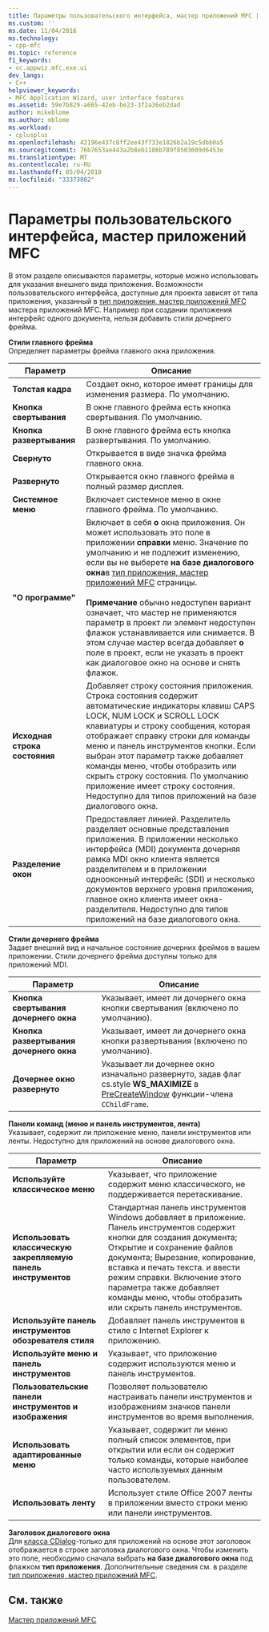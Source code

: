 ```yaml
---
title: Параметры пользовательского интерфейса, мастер приложений MFC | Документы Microsoft
ms.custom: ''
ms.date: 11/04/2016
ms.technology:
- cpp-mfc
ms.topic: reference
f1_keywords:
- vc.appwiz.mfc.exe.ui
dev_langs:
- C++
helpviewer_keywords:
- MFC Application Wizard, user interface features
ms.assetid: 59e7b829-a665-42eb-be23-3f2a36eb2dad
author: mikeblome
ms.author: mblome
ms.workload:
- cplusplus
ms.openlocfilehash: 42196e437c8ff2ee43f733e1826b2a19c5dbb0a5
ms.sourcegitcommit: 76b7653ae443a2b8eb1186b789f8503609d6453e
ms.translationtype: MT
ms.contentlocale: ru-RU
ms.lasthandoff: 05/04/2018
ms.locfileid: "33373802"
---
```

# <a name="user-interface-features-mfc-application-wizard"></a>Параметры пользовательского интерфейса, мастер приложений MFC
В этом разделе описываются параметры, которые можно использовать для указания внешнего вида приложения. Возможности пользовательского интерфейса, доступные для проекта зависят от типа приложения, указанный в [тип приложения, мастер приложений MFC](../../mfc/reference/application-type-mfc-application-wizard.md) мастера приложений MFC. Например при создании приложения интерфейс одного документа, нельзя добавить стили дочернего фрейма.  
  
 **Стили главного фрейма**  
 Определяет параметры фрейма главного окна приложения.  
  
|Параметр|Описание|  
|------------|-----------------|  
|**Толстая кадра**|Создает окно, которое имеет границы для изменения размера. По умолчанию.|  
|**Кнопка свертывания**|В окне главного фрейма есть кнопка свертывания. По умолчанию.|  
|**Кнопка развертывания**|В окне главного фрейма есть кнопка развертывания. По умолчанию.|  
|**Свернуто**|Открывается в виде значка фрейма главного окна.|  
|**Развернуто**|Открывается окно главного фрейма в полный размер дисплея.|  
|**Системное меню**|Включает системное меню в окне главного фрейма. По умолчанию.|  
|**"О программе"**|Включает в себя **о** окна приложения. Он может использовать это поле в приложении **справки** меню. Значение по умолчанию и не подлежит изменению, если вы не выберете **на базе диалогового окна**в [тип приложения, мастер приложений MFC](../../mfc/reference/application-type-mfc-application-wizard.md) страницы.<br /><br /> **Примечание** обычно недоступен вариант означает, что мастер не применяются параметр в проект ли элемент недоступен флажок устанавливается или снимается. В этом случае мастер всегда добавляет **о** поле в проект, если не указать в проект как диалоговое окно на основе и снять флажок.|  
|**Исходная строка состояния**|Добавляет строку состояния приложения. Строка состояния содержит автоматические индикаторы клавиш CAPS LOCK, NUM LOCK и SCROLL LOCK клавиатуры и строку сообщения, которая отображает справку строки для команды меню и панель инструментов кнопки. Если выбран этот параметр также добавляет команды меню, чтобы отобразить или скрыть строку состояния. По умолчанию приложение имеет строку состояния. Недоступно для типов приложений на базе диалогового окна.|  
|**Разделение окон**|Предоставляет линией. Разделитель разделяет основные представления приложения. В приложении несколько интерфейса (MDI) документа дочерняя рамка MDI окно клиента является разделителем и в приложении однооконный интерфейс (SDI) и несколько документов верхнего уровня приложения, главное окно клиента имеет окна-разделителя. Недоступно для типов приложений на базе диалогового окна.|  
  
 **Стили дочернего фрейма**  
 Задает внешний вид и начальное состояние дочерних фреймов в вашем приложении. Стили дочернего фрейма доступны только для приложений MDI.  
  
|Параметр|Описание|  
|------------|-----------------|  
|**Кнопка свертывания дочернего окна**|Указывает, имеет ли дочернего окна кнопки свертывания (включено по умолчанию).|  
|**Кнопка развертывания дочернего окна**|Указывает, имеет ли дочернего окна кнопки развертывания (включено по умолчанию).|  
|**Дочернее окно развернуто**|Указывает ли дочернее окно изначально развернуто, задав флаг cs.style **WS_MAXIMIZE** в [PreCreateWindow](../../mfc/reference/cwnd-class.md#precreatewindow) функции-члена `CChildFrame`.|  
  
 **Панели команд (меню и панель инструментов, лента)**  
 Указывает, содержит ли приложение меню, панели инструментов или ленты. Недоступно для приложений на основе диалогового окна.  
  
|Параметр|Описание|  
|------------|-----------------|  
|**Используйте классическое меню**|Указывает, что приложение содержит меню классического, не поддерживается перетаскивание.|  
|**Использовать классическую закрепляемую панель инструментов**|Стандартная панель инструментов Windows добавляет в приложение. Панель инструментов содержит кнопки для создания документа; Открытие и сохранение файлов документа; Вырезание, копирование, вставка и печать текста. и ввести режим справки. Включение этого параметра также добавляет команды меню, чтобы отобразить или скрыть панель инструментов.|  
|**Используйте панель инструментов обозревателя стиля**|Добавляет панель инструментов в стиле с Internet Explorer к приложению.|  
|**Используйте меню и панель инструментов**|Указывает, что приложение содержит используются меню и панель инструментов.|  
|**Пользовательские панели инструментов и изображения**|Позволяет пользователю настраивать панели инструментов и изображениям значков панели инструментов во время выполнения.|  
|**Использовать адаптированные меню**|Указывает, содержит ли меню полный список элементов, при открытии или если он содержит только команды, которые наиболее часто используемых данным пользователем.|  
|**Использовать ленту**|Использует стиле Office 2007 ленты в приложении вместо строки меню или панели инструментов.|  
  
 **Заголовок диалогового окна**  
 Для [класса CDialog](../../mfc/reference/cdialog-class.md)-только для приложений на основе этот заголовок отображается в строке заголовка диалогового окна. Чтобы изменить это поле, необходимо сначала выбрать **на базе диалогового окна** под флажком **тип приложения**. Дополнительные сведения см. в разделе [тип приложения, мастер приложений MFC](../../mfc/reference/application-type-mfc-application-wizard.md).  
  
## <a name="see-also"></a>См. также  
 [Мастер приложений MFC](../../mfc/reference/mfc-application-wizard.md)

